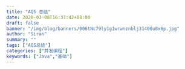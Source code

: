 ```yaml
---
title: "AQS 总结"
date: 2020-03-08T16:37:42+08:00
draft: false
banner: "/img/blog/banners/006tNc79ly1g1wrwnznblj31400u0x6p.jpg"
author: "Siran"
summary: ""
tags: ["AQS总结"]
categories: ["并发编程"]
keywords: ["Java","基础"]
---
```

